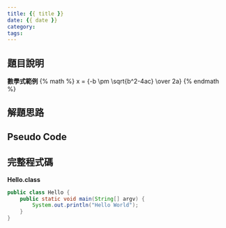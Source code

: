```yaml
---
title: {{ title }}
date: {{ date }}
category:
tags:
---
```


## 題目說明
**數學式範例**
{% math %}
x = {-b \pm \sqrt{b^2-4ac} \over 2a}
{% endmath %}

## 解題思路

## Pseudo Code

## 完整程式碼

**Hello.class**
```java
public class Hello {
    public static void main(String[] argv) {
        System.out.println("Hello World");
    }
}
```
